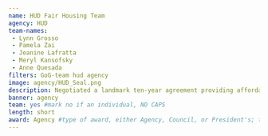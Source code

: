 ```yaml
---
name: HUD Fair Housing Team
agency: HUD
team-names:
 - Lynn Grosso
 - Pamela Zai
 - Jeanine Lafratta
 - Meryl Kansofsky
 - Anne Quesada
filters: GoG-team hud agency
image: agency/HUD_Seal.png
description: Negotiated a landmark ten-year agreement providing affordable accessible housing in LA. Their work breaks down barriers that were preventing those with disabilities from finding housing.
banner: agency
team: yes #mark no if an individual, NO CAPS
length: short
award: Agency #type of award, either Agency, Council, or President's; this is case sensitive so make sure to match the options listed exactly. This section generates the format of the card
---
```

